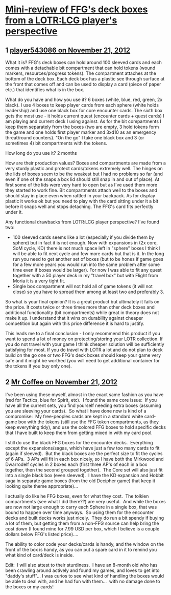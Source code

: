 # [Mini-review of FFG&#039;s deck boxes from a LOTR:LCG player&#039;s perspective](https://community.fantasyflightgames.com/topic/74591-mini-review-of-ffgs-deck-boxes-from-a-lotrlcg-players-perspective/)

## 1 [player543086 on November 21, 2012](https://community.fantasyflightgames.com/topic/74591-mini-review-of-ffgs-deck-boxes-from-a-lotrlcg-players-perspective/?do=findComment&comment=726346)

What it is?
FFG's deck boxes can hold around 100 sleeved cards and each comes with a detachable bit compartment that can hold tokens (wound markers, resources/progress tokens). The compartment attaches at the bottom of the deck box. Each deck box has a plastic see through surface at the front that comes off and can be used to display a card (piece of paper etc.) that identifies what is in the box.

What do you have and how you use it?
6 boxes (white, blue, red, green, 2x black). I use 4 boxes to keep player cards from each sphere (white holds leadership) and use one black box for core encounter cards. The sixth box gets the most use - it holds current quest (encounter cards + quest cards) I am playing and current deck I using against. As for the bit compartments I keep them separately from the boxes (two are empty, 3 hold tokens form the game and one holds first player marker and 3xd10 as an emergency threat/round counters). "On the go" I take one black box and 3 (or sometimes 4) bit compartments with the tokens.

How long do you use it?
2 months

How are their production values?
Boxes and compartments are made from a very sturdy plastic and protect cards/tokens extremely well. The hinges on the lids of boxes seem to be the weakest but I had no problems so far (and even if one of the snaps a box lid should still snap in and out of place). At first some of the lids were very hard to open but as I've used them more they started to work fine. Bit compartments attach well to the boxes and should stay in place even when rattled in your backpack. As for display plastic it works ok but you need to play with the card sitting under it a bit before it snaps well and stops detaching. The FFG's card fits perfectly under it.

Any functional drawbacks from LOTR:LCG player perspective?
I've found two:
- 100 sleeved cards seems like a lot (especially if you divide them by sphere) but in fact it is not enough. Now with expansions in (2x core, SoM cycle, KD) there is not much space left in "sphere" boxes I think I will be able to fit next cycle and few more cards but that is it. In the long run you need to get another set of boxes (but to be hones if game goes for a few more years you would run into the same problem after some time even if boxes would be larger). For now I was able to fit any quest together with a 50 player deck in my "travel box" but with Flight from Moria it is a very tight fit.
- Single box compartment will not hold all of game tokens (it will not close) so you have to spread them among at least two and preferably 3.

So what is your final opinion?
It is a great product but ultimately it fails on the price. It costs twice or three times more than other deck boxes and additional functionality (bit compartments) while great in theory does not make it up. I understand that it wins on durability against cheaper competition but again with this price difference it is hard to justify.

This leads me to a final conclusion - I only recommend this product if you want to spend a lot of money on protecting/storing your LOTR collection. If you do not travel with your game I think cheaper solution will be sufficiently satisfying for most. If you do travel with LOTR a lot and do not plan to deck build on the go one or two FFG's deck boxes should keep your game very safe and it might be worthed (you will need to get additional container for the tokens if you buy only one).

## 2 [Mr Coffee on November 21, 2012](https://community.fantasyflightgames.com/topic/74591-mini-review-of-ffgs-deck-boxes-from-a-lotrlcg-players-perspective/?do=findComment&comment=726422)

I've been using these myself, almost in the exact same fashion as you have (red for Tactics, blue for Spirit, etc).  I found the same core issue:  If you have all the current sets, you find yourself needing extra boxes (assuming you are sleeving your cards).  So what I have done now is kind of a compromise:  My free-peoples cards are kept in a standard white card-game box with the tokens (still use the FFG token compartments, as they keep everything tidy), and use the colored FFG boxes to hold specific decks that I have built to keep them from getting mixed in with my card pool.

I still do use the black FFG boxes for the encounter decks.  Everything except the expansions/sagas, which have just a few too many cards to fit (again if sleeved).  But the black boxes are the perfect size to fit the cycles of 6 APs.  3 APs will fit in each box nicely, so I have both the Mirkwood and Dwarrodelf cycles in 2 boxes each (first three AP's of each in a box together, then the second grouped together).  The Core set will also just fit into a single black box (even sleeved).  I have the KD expansion and Hobbit saga in separate game boxes (from the old Decipher game) that keep it looking quite theme appropriate)…

I actually do like he FFG boxes, even for what they cost.  The tolkien compartments (see what I did there??) are very useful.  And while the boxes are now not large enough to carry each Sphere in a single box, that was bound to happen over time anyways.  So using them for the encounter decks and built decks works just nicely.  They do run a bit spendy if buying a lot of them, but getting them from a non-FFG source can help bring the cost down (I found mine for 7.99 USD per box, which I believe is a couple dollars below FFG's listed price)….  

The ability to color code your decks/cards is handy, and the window on the front of the box is handy, as you can put a spare card in it to remind you what kind of card/deck is inside.

Edit:  I will also attest to their sturdiness.  I have an 8-month old who has been crawling around actively and found my games, and loves to get into "daddy's stuff"… I was curios to see what kind of handling the boxes would be able to deal with, and he had fun with them…  with no damage done to the boxes or my cards!

